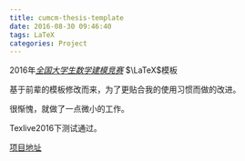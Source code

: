 ```yaml
---
title: cumcm-thesis-template
date: 2016-08-30 09:46:40
tags: LaTeX
categories: Project
---
```




2016年[*全国大学生数学建模竞赛*](http://www.mcm.edu.cn/) $\LaTeX$模板



基于前辈的模板修改而来，为了更贴合我的使用习惯而做的改进。

很惭愧，就做了一点微小的工作。

Texlive2016下测试通过。



[项目地址](https://github.com/leaf-hsiao/cumcmthesis)


